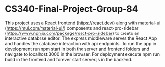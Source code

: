 # CS340-Final-Project-Group-84

This project uses a React frontend (https://react.dev/) along with material-ui (https://mui.com/material-ui/) components and react-pro-sidebar (https://www.npmjs.com/package/react-pro-sidebar) to create an interactive database editor. The express middleware serves the React App and handles the database interaction with api endpoints. To run the app in development run npm start in both the server and frontend folders and navigate to localhost:3000 in the browser. For deployment execute npm run build in the frontend and forever start server.js in the backend.

